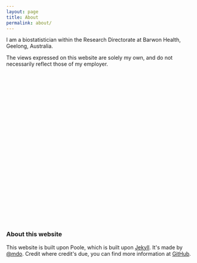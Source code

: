 ```yaml
---
layout: page
title: About
permalink: about/
---
```


<style>
    #map_canvas {
        width: 600px;
		height: 400px;
	}
</style>
<script src="https://maps.googleapis.com/maps/api/js"></script>
<script>
    function initialize() {
		var myLatLong = new google.maps.LatLng(-38.151919, 144.3663201);
        var mapCanvas = document.getElementById('map_canvas');
        var mapOptions = {
          center: myLatLong,
          zoom: 14,
          mapTypeId: google.maps.MapTypeId.ROADMAP
        }
        var map = new google.maps.Map(mapCanvas, mapOptions)
		var marker = new google.maps.Marker({
			position: myLatLong,
			map: map,
			title: 'Hello World!'
		});

	}
	google.maps.event.addDomListener(window, 'load', initialize);
</script>


<!-- <p class="message"> -->
<!--   Hey there! This page is included as an example. Feel free to customize it for -->
<!--   your own use upon downloading. Carry on! -->
<!-- </p> -->

I am a biostatistician within the Research Directorate at Barwon Health,
Geelong, Australia.

The views expressed on this website are solely my own, and do not necessarily reflect those of my employer.

<div id="map_canvas"></div>

### About this website

This website is built upon Poole, which is built upon
[Jekyll](http://jekyllrb.com). It's made by
[@mdo](https://twitter.com/mdo). Credit where credit's due, you can find more
information at [GitHub](https://github.com/poole).
